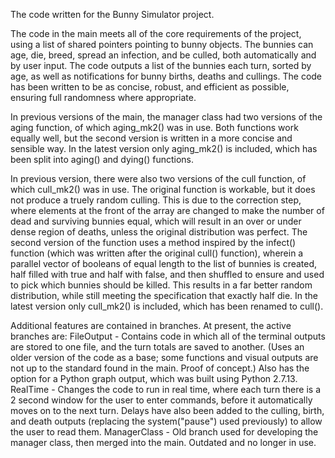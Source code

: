The code written for the Bunny Simulator project.

The code in the main meets all of the core requirements of the project, using a list of shared pointers pointing to bunny objects.
The bunnies can age, die, breed, spread an infection, and be culled, both automatically and by user input.
The code outputs a list of the bunnies each turn, sorted by age, as well as notifications for bunny births, deaths and cullings.
The code has been written to be as concise, robust, and efficient as possible, ensuring full randomness where appropriate.

In previous versions of the main, the manager class had two versions of the aging function, of which aging_mk2() was in use. Both functions work equally well, but the second version is written in a more concise and sensible way. In the latest version only aging_mk2() is included, which has been split into aging() and dying() functions.

In previous version, there were also two versions of the cull function, of which cull_mk2() was in use. The original function is workable, but it does not produce a truely random culling. This is due to the correction step, where elements at the front of the array are changed to make the number of dead and surviving bunnies equal, which will result in an over or under dense region of deaths, unless the original distribution was perfect. The second version of the function uses a method inspired by the infect() function (which was written after the original cull() function), wherein a parallel vector of booleans of equal length to the list of bunnies is created, half filled with true and half with false, and then shuffled to ensure and used to pick which bunnies should be killed. This results in a far better random distribution, while still meeting the specification that exactly half die. In the latest version only cull_mk2() is included, which has been renamed to cull().


Additional features are contained in branches. At present, the active branches are:
FileOutput - Contains code in which all of the terminal outputs are stored to one file, and the turn totals are saved to another. (Uses an older version of the code as a base; some functions and visual outputs are not up to the standard found in the main. Proof of concept.) Also has the option for a Python graph output, which was built using Python 2.7.13.
RealTime - Changes the code to run in real time, where each turn there is a 2 second window for the user to enter commands, before it automatically moves on to the next turn. Delays have also been added to the culling, birth, and death outputs (replacing the system("pause") used previously) to allow the user to read them.
ManagerClass - Old branch used for developing the manager class, then merged into the main. Outdated and no longer in use.